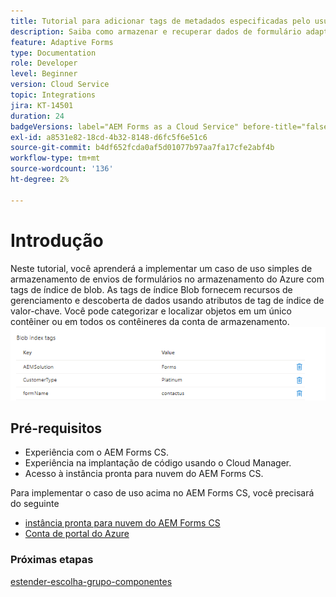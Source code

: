 ```yaml
---
title: Tutorial para adicionar tags de metadados especificadas pelo usuário
description: Saiba como armazenar e recuperar dados de formulário adaptáveis da conta de armazenamento do Azure.
feature: Adaptive Forms
type: Documentation
role: Developer
level: Beginner
version: Cloud Service
topic: Integrations
jira: KT-14501
duration: 24
badgeVersions: label="AEM Forms as a Cloud Service" before-title="false"
exl-id: a8531e82-18cd-4b32-8148-d6fc5f6e51c6
source-git-commit: b4df652fcda0af5d01077b97aa7fa17cfe2abf4b
workflow-type: tm+mt
source-wordcount: '136'
ht-degree: 2%

---
```


# Introdução

Neste tutorial, você aprenderá a implementar um caso de uso simples de armazenamento de envios de formulários no armazenamento do Azure com tags de índice de blob. As tags de índice Blob fornecem recursos de gerenciamento e descoberta de dados usando atributos de tag de índice de valor-chave. Você pode categorizar e localizar objetos em um único contêiner ou em todos os contêineres da conta de armazenamento.
![blob-index-tags](assets/blob-with-index-tags.png)

## Pré-requisitos

* Experiência com o AEM Forms CS.
* Experiência na implantação de código usando o Cloud Manager.
* Acesso à instância pronta para nuvem do AEM Forms CS.

Para implementar o caso de uso acima no AEM Forms CS, você precisará do seguinte

* [instância pronta para nuvem do AEM Forms CS](https://experienceleague.adobe.com/docs/experience-manager-learn/cloud-service/forms/developing-for-cloud-service/intellij-and-aem-sync.html?lang=en#set-up-aem-author-instance)
* [Conta de portal do Azure](https://portal.azure.com/)


### Próximas etapas

[estender-escolha-grupo-componentes](./extend-choice-group-components.md)
